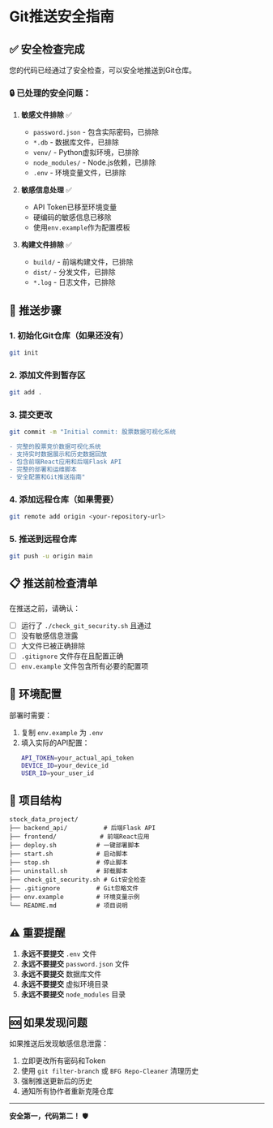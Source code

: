 # Git推送安全指南

## ✅ 安全检查完成

您的代码已经通过了安全检查，可以安全地推送到Git仓库。

### 🔒 已处理的安全问题：

1. **敏感文件排除** ✅
   - `password.json` - 包含实际密码，已排除
   - `*.db` - 数据库文件，已排除
   - `venv/` - Python虚拟环境，已排除
   - `node_modules/` - Node.js依赖，已排除
   - `.env` - 环境变量文件，已排除

2. **敏感信息处理** ✅
   - API Token已移至环境变量
   - 硬编码的敏感信息已移除
   - 使用`env.example`作为配置模板

3. **构建文件排除** ✅
   - `build/` - 前端构建文件，已排除
   - `dist/` - 分发文件，已排除
   - `*.log` - 日志文件，已排除

## 🚀 推送步骤

### 1. 初始化Git仓库（如果还没有）
```bash
git init
```

### 2. 添加文件到暂存区
```bash
git add .
```

### 3. 提交更改
```bash
git commit -m "Initial commit: 股票数据可视化系统

- 完整的股票竞价数据可视化系统
- 支持实时数据展示和历史数据回放
- 包含前端React应用和后端Flask API
- 完整的部署和运维脚本
- 安全配置和Git推送指南"
```

### 4. 添加远程仓库（如果需要）
```bash
git remote add origin <your-repository-url>
```

### 5. 推送到远程仓库
```bash
git push -u origin main
```

## 📋 推送前检查清单

在推送之前，请确认：

- [ ] 运行了 `./check_git_security.sh` 且通过
- [ ] 没有敏感信息泄露
- [ ] 大文件已被正确排除
- [ ] `.gitignore` 文件存在且配置正确
- [ ] `env.example` 文件包含所有必要的配置项

## 🔧 环境配置

部署时需要：

1. 复制 `env.example` 为 `.env`
2. 填入实际的API配置：
   ```bash
   API_TOKEN=your_actual_api_token
   DEVICE_ID=your_device_id
   USER_ID=your_user_id
   ```

## 📁 项目结构

```
stock_data_project/
├── backend_api/          # 后端Flask API
├── frontend/            # 前端React应用
├── deploy.sh           # 一键部署脚本
├── start.sh            # 启动脚本
├── stop.sh             # 停止脚本
├── uninstall.sh        # 卸载脚本
├── check_git_security.sh # Git安全检查
├── .gitignore          # Git忽略文件
├── env.example         # 环境变量示例
└── README.md           # 项目说明
```

## ⚠️ 重要提醒

1. **永远不要提交** `.env` 文件
2. **永远不要提交** `password.json` 文件
3. **永远不要提交** 数据库文件
4. **永远不要提交** 虚拟环境目录
5. **永远不要提交** `node_modules` 目录

## 🆘 如果发现问题

如果推送后发现敏感信息泄露：

1. 立即更改所有密码和Token
2. 使用 `git filter-branch` 或 `BFG Repo-Cleaner` 清理历史
3. 强制推送更新后的历史
4. 通知所有协作者重新克隆仓库

---

**安全第一，代码第二！** 🛡️ 